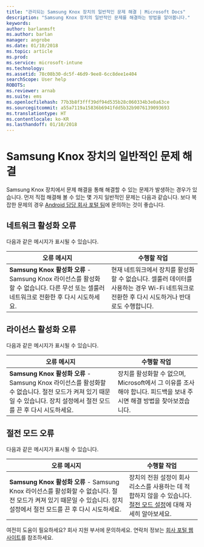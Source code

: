 ```yaml
---
title: "관리되는 Samsung Knox 장치의 일반적인 문제 해결 | Microsoft Docs"
description: "Samsung Knox 장치의 일반적인 문제를 해결하는 방법을 알아봅니다."
keywords: 
author: barlanmsft
ms.author: barlan
manager: angrobe
ms.date: 01/10/2018
ms.topic: article
ms.prod: 
ms.service: microsoft-intune
ms.technology: 
ms.assetid: 78c08b30-dc5f-46d9-9ee8-6cc8dee1e404
searchScope: User help
ROBOTS: 
ms.reviewer: arnab
ms.suite: ems
ms.openlocfilehash: 77b3b8f3fff39df94d535b28c060334b3e0a63ce
ms.sourcegitcommit: a55a7119a15836b6941fdd5b32b9076139093693
ms.translationtype: HT
ms.contentlocale: ko-KR
ms.lasthandoff: 01/10/2018
---
```

# <a name="fix-common-issues-with-your-samsung-knox-device"></a>Samsung Knox 장치의 일반적인 문제 해결

Samsung Knox 장치에서 문제 해결을 통해 해결할 수 있는 문제가 발생하는 경우가 있습니다. 먼저 직접 해결해 볼 수 있는 몇 가지 일반적인 문제는 다음과 같습니다. 보다 복잡한 문제의 경우 [Android 담당 회사 포털 팀](https://github.com/MicrosoftDocs/IntuneDocs/blob/master/intune-user-help/send-logs-to-microsoft-android.md)에 문의하는 것이 좋습니다.

## <a name="network-activation-error"></a>네트워크 활성화 오류

다음과 같은 메시지가 표시될 수 있습니다.

|오류 메시지|수행할 작업|
|---|---|
|**Samsung Knox 활성화 오류** - Samsung Knox 라이선스를 활성화할 수 없습니다. 다른 무선 또는 셀룰러 네트워크로 전환한 후 다시 시도하세요.|현재 네트워크에서 장치를 활성화할 수 없습니다. 셀룰러 데이터를 사용하는 경우 Wi-Fi 네트워크로 전환한 후 다시 시도하거나 반대로도 수행합니다.|

## <a name="license-activation-error"></a>라이선스 활성화 오류

다음과 같은 메시지가 표시될 수 있습니다.

|오류 메시지|수행할 작업|
|---|---|
|**Samsung Knox 활성화 오류** - Samsung Knox 라이선스를 활성화할 수 없습니다. 절전 모드가 켜져 있기 때문일 수 있습니다. 장치 설정에서 절전 모드를 끈 후 다시 시도하세요.|장치를 활성화할 수 없으며, Microsoft에서 그 이유를 조사해야 합니다. 피드백을 보내 주시면 해결 방법을 찾아보겠습니다.|

## <a name="power-saving-mode-error"></a>절전 모드 오류

다음과 같은 메시지가 표시될 수 있습니다.

|오류 메시지|수행할 작업|
|---|---|
|**Samsung Knox 활성화 오류** - Samsung Knox 라이선스를 활성화할 수 없습니다. 절전 모드가 켜져 있기 때문일 수 있습니다. 장치 설정에서 절전 모드를 끈 후 다시 시도하세요. |장치의 전원 설정이 회사 리소스를 사용하는 데 적합하지 않을 수 있습니다. [절전 모드 설정](power-saving-mode-android.md)에 대해 자세히 알아보세요.|

여전히 도움이 필요하세요? 회사 지원 부서에 문의하세요. 연락처 정보는 [회사 포털 웹 사이트](https://portal.manage.microsoft.com#HelpDeskDialog)를 참조하세요.
